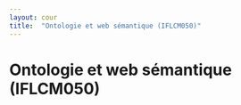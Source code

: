 ```yaml
---
layout: cour
title:  "Ontologie et web sémantique (IFLCM050)"
---
```


# Ontologie et web sémantique (IFLCM050)
